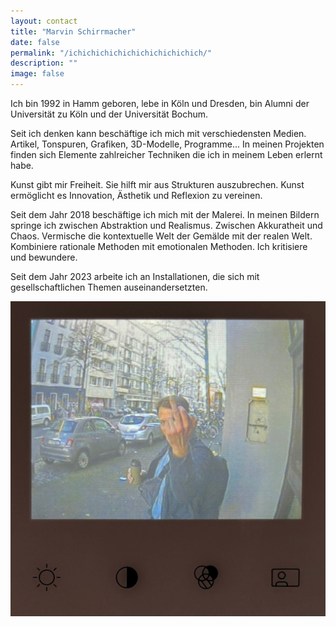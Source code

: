 ```yaml
---
layout: contact
title: "Marvin Schirrmacher"
date: false
permalink: "/ichichichichichichichichichich/"
description: ""
image: false
---
```


Ich bin 1992 in Hamm geboren, lebe in Köln und Dresden, bin Alumni der Universität zu Köln und der Universität Bochum.

Seit ich denken kann beschäftige ich mich mit verschiedensten Medien. Artikel, Tonspuren, Grafiken, 3D-Modelle, Programme... In meinen Projekten finden sich Elemente zahlreicher Techniken die ich in meinem Leben erlernt habe.

Kunst gibt mir Freiheit. Sie hilft mir aus Strukturen auszubrechen. Kunst ermöglicht es Innovation, Ästhetik und Reflexion zu vereinen.

Seit dem Jahr 2018 beschäftige ich mich mit der Malerei. In meinen Bildern springe ich zwischen Abstraktion und Realismus. Zwischen Akkuratheit und Chaos. Vermische die kontextuelle Welt der Gemälde mit der realen Welt. Kombiniere rationale Methoden mit emotionalen Methoden. Ich kritisiere und bewundere.

Seit dem Jahr 2023 arbeite ich an Installationen, die sich mit gesellschaftlichen Themen auseinandersetzten.

![](/assets/images/gen/ich.jpg)